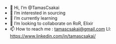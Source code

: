 - 👋 Hi, I’m @TamasCsakai
- 👀 I’m interested in sourcing
- 🌱 I’m currently learning 
- 💞️ I’m looking to collaborate on RoR, Elixir 
- 📫 How to reach me : tamascsakai@gmail.com LI: https://www.linkedin.com/in/tamascsakai/

<!---
TamasCsakai/TamasCsakai is a ✨ special ✨ repository because its `README.md` (this file) appears on your GitHub profile.
You can click the Preview link to take a look at your changes.
--->
